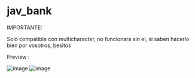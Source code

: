 # jav_bank

IMPORTANTE:

Solo compatible con multicharacter, no funcionara sin el, si saben hacerlo bien por vosotros, besitos

Preview : 

![image](https://github.com/JaviGnlzzz/jav_bank/assets/98654716/e7aef1a2-b8d1-4313-8e39-1d3f41c8fa6d)
![image](https://github.com/JaviGnlzzz/jav_bank/assets/98654716/17e16b08-64b3-4f47-b33e-13b64cc74982)
